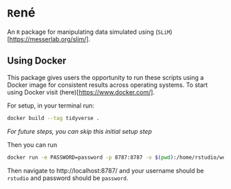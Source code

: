 # `R`ené

An `R` package for manipulating data simulated using (`SLiM`)[https://messerlab.org/slim/].

## Using Docker

This package gives users the opportunity to run these scripts using a Docker image for consistent results across operating systems. To start using Docker visit (here)[https://www.docker.com/].

For setup, in your terminal run:
```bash
docker build --tag tidyverse .
```

*For future steps, you can skip this initial setup step*

Then you can run 
```bash
docker run -e PASSWORD=password -p 8787:8787 -v $(pwd):/home/rstudio/work tidyverse
```

Then navigate to http://localhost:8787/ and your username should be `rstudio` and password should be `password`.

